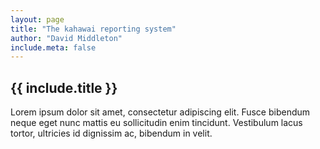 ```yaml
---
layout: page
title: "The kahawai reporting system"
author: "David Middleton"
include.meta: false
---
```

<section class="Hero o-circuited">
  <div class="Hero__content Container">
    <h1 class="Hero__title">
      {{ include.title }}
    </h1>
  </div>
</section>



Lorem ipsum dolor sit amet, consectetur adipiscing elit. Fusce bibendum neque eget nunc mattis eu sollicitudin enim tincidunt. Vestibulum lacus tortor, ultricies id dignissim ac, bibendum in velit.
